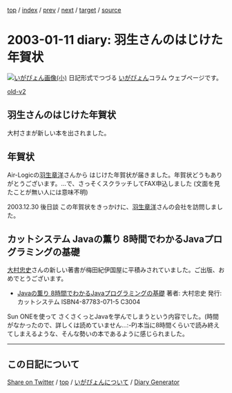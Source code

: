 [top](../index.html) 
 / [index](index.html) 
 / [prev](https://igapyon.github.io/diary/2003/ig030110.html) 
 / [next](https://igapyon.github.io/diary/2003/ig030114.html) 
 / [target](https://igapyon.github.io/diary/2003/ig030111.html) 
 / [source](https://github.com/igapyon/diary/blob/gh-pages/2003/ig030111.html.src.md) 

2003-01-11 diary: 羽生さんのはじけた年賀状
=====================================================================================================
[![いがぴょん画像(小)](https://igapyon.github.io/diary/images/iga200306s.jpg "いがぴょん")](https://igapyon.github.io/diary/memo/memoigapyon.html) 日記形式でつづる [いがぴょん](https://igapyon.github.io/diary/memo/memoigapyon.html)コラム ウェブページです。

[old-v2](ig030111-orig.html)

## 羽生さんのはじけた年賀状

大村さまが新しい本を出されました。


## 年賀状

Air-Logicの[羽生章洋](http://d.hatena.ne.jp/habuakihiro/)さんから はじけた年賀状が届きました。年賀状どうもありがとうございます。…で、さっそくスクラッチしてFAX申込しました (文面を見たことが無い人には意味不明)

2003.12.30 後日談 この年賀状をきっかけに、[羽生章洋](http://d.hatena.ne.jp/habuakihiro/)さんの会社を訪問しました。

## カットシステム Javaの薫り 8時間でわかるJavaプログラミングの基礎

[大村忠史](http://www.cutt.co.jp/book/4-87783-052-9.html)さんの新しい著書が梅田紀伊国屋に平積みされていました。ご出版、おめでとうございます。

* [Javaの薫り 8時間でわかるJavaプログラミングの基礎](http://www.cutt.co.jp/book/4-87783-071-5.html)
  著者: 大村忠史
  発行: カットシステム
  ISBN4-87783-071-5 C3004

Sun ONEを使って さくさくっとJavaを学んでしまうという内容でした。(時間がなかったので、詳しくは読めていません…:-P)本当に8時間くらいで読み終えてしまえるような、そんな勢いの本であるように感じられました。

----------------------------------------------------------------------------------------------------

## この日記について

[Share on Twitter](https://twitter.com/intent/tweet?hashtags=igapyon%2Cdiary%2C%E3%81%84%E3%81%8C%E3%81%B4%E3%82%87%E3%82%93&text=%E7%BE%BD%E7%94%9F%E3%81%95%E3%82%93%E3%81%AE%E3%81%AF%E3%81%98%E3%81%91%E3%81%9F%E5%B9%B4%E8%B3%80%E7%8A%B6&url=https%3A%2F%2Figapyon.github.io%2Fdiary%2F2003%2Fig030111.html) / [top](../index.html) / [いがぴょんについて](https://igapyon.github.io/diary/memo/memoigapyon.html) / [Diary Generator](https://github.com/igapyon/igapyonv3)
